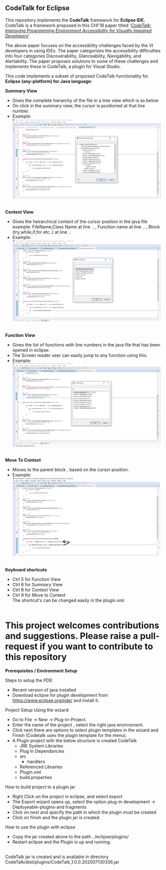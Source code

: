 ## CodeTalk for Eclipse

This repository implements the **CodeTalk** framework for **Eclipse IDE.** CodeTalk is a framework proposed in this CHI'18 paper titled '*[CodeTalk: Improving Programming Environment
Accessibility for Visually Impaired Developers](https://dl.acm.org/doi/10.1145/3173574.3174192)*'. 

The above paper focuses on the accessibility challenges faced by the VI developers in using IDEs. The paper categorizes the accessibility difficulties into four categories Discoverability, Glanceability, Navigability, and Alertability. The paper proposes solutions to some of these challenges and implements these
in CodeTalk, a plugin for Visual Studio.

This code implements a subset of proposed CodeTalk functionality for **Eclipse (any-platform) for Java language**: 

**Summary View**
* Gives the complete hierarchy of the file in a tree view  which is as below
* On click in the summary view, the cursor is positioned at that line number.
* Example:![Snapshot of Summary View](https://github.com/krishna-ananya/CodeTalk/blob/master/snapshots/summary%20view.png)<br/><br/>
	

**Context View** 
* Gives the heirarchical context of the cursor position in the java file example: FileName,Class Name at line .. , Function name at line .. , Block (try,while,if,for etc..) at line ..
* Example:![Snapshot of Context View](https://github.com/krishna-ananya/CodeTalk/blob/master/snapshots/context%20view.png)<br/><br/>
	
	
**Function View** 
* Gives the list of functions with line numbers in the java file that has been opened in eclipse. 
* The Screen reader user can easily jump to any function using this.
* Example:![Snapshot of Function View](https://github.com/krishna-ananya/CodeTalk/blob/master/snapshots/function%20view.png)<br/><br/>
		
**Move To Context**
* Moves to the parent block , based on the cursor position.
* Example:![Snapshot of move to context](https://github.com/krishna-ananya/CodeTalk/blob/master/snapshots/movetoContext.png)<br/><br/>

**Keyboard shortcuts**
* Ctrl 5 for Function View
* Ctrl 6 for Summary View
* Ctrl 8 for Context View
* Ctrl 9 for Move to Context<br/>
The shortcut's can be changed easily in the plugin.xml.<br/><br/>
 
# This project welcomes contributions and suggestions. Please raise a pull-request if you want to contribute to this repository


**Prerequisites / Environment Setup**

Steps to setup the PDE:
* Recent version of java installed
* Download eclipse for plugin development from https://www.eclipse.org/pde/ and install it.

Project Setup Using the wizard:
* Go to File -> New -> Plug-In-Project.
* Enter the name of the project , select the right java envirnoment.
* Click next there are options to select plugin templates in the wizard and Finish (Codetalk uses the plugin template for the menu).
* A Plugin project with the below structure is created
	CodeTalk 
	* JRE System Libraries
	* Plug In Dependancies 
	* src 
		* handlers  
	* Referenced Libraries
	* Plugin.xml 
	* build.properties

How to build project to a plugin jar
* Right Click on the project in eclipse, and select export
* The Export wizard opens up, select the option plug-in development -> Deployeable-plugins-and fragments
* Click on next and specify the path in which the plugin must be created 
* Click on finish and the plugin jar is created.

How to use the plugin with eclipse
* Copy the jar created above to the path  ../eclipse/plugins/
* Restart eclipse and the Plugin is up and running.

<br/>CodeTalk jar is created and is available in directory CodeTalk/dist/plugins/CodeTalk_1.0.0.202007130336.jar
